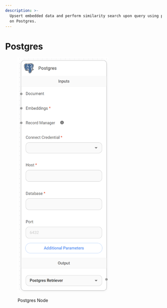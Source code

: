 ```yaml
---
description: >-
  Upsert embedded data and perform similarity search upon query using pgvector
  on Postgres.
---
```


# Postgres

<figure><img src="../../../.gitbook/assets/image (163).png" alt="" width="292"><figcaption><p>Postgres Node</p></figcaption></figure>
